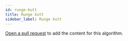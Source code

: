 ```yaml
---
id: runge-kutt
title: Runge kutt
sidebar_label: Runge kutt
---
```


[Open a pull request](https://github.com/AllAlgorithms/algorithms/tree/master/docs/runge-kutt.md) to add the content for this algorithm.